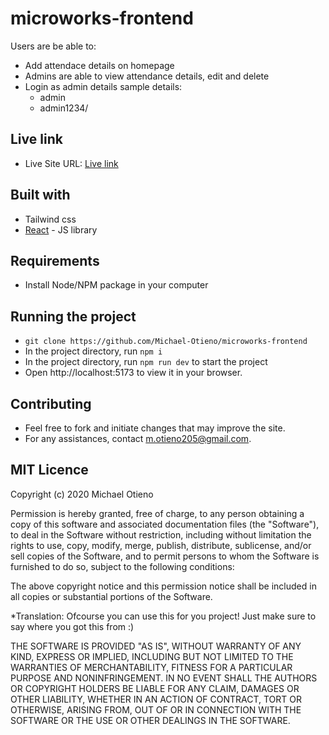 # microworks-frontend

Users are be able to:

- Add attendace details on homepage
- Admins are able to view attendance details, edit and delete
- Login as admin details sample details: 
    - admin
    - admin1234/


## Live link

- Live Site URL: [Live link](https://microworks-frontend.vercel.app/home)

## Built with

- Tailwind css
- [React](https://reactjs.org/) - JS library

## Requirements
- Install Node/NPM package in your computer

## Running the project

- `git clone https://github.com/Michael-Otieno/microworks-frontend`
- In the project directory, run `npm i`
- In the project directory, run `npm run dev` to start the project
- Open http://localhost:5173 to view it in your browser.


## Contributing
- Feel free to fork and initiate changes that may improve the site.
- For any assistances, contact m.otieno205@gmail.com.



## MIT Licence
Copyright (c) 2020 Michael Otieno

Permission is hereby granted, free of charge, to any person obtaining a copy of this software and associated documentation files (the "Software"), to deal in the Software without restriction, including without limitation the rights to use, copy, modify, merge, publish, distribute, sublicense, and/or sell copies of the Software, and to permit persons to whom the Software is furnished to do so, subject to the following conditions:

The above copyright notice and this permission notice shall be included in all copies or substantial portions of the Software.

*Translation: Ofcourse you can use this for you project! Just make sure to say where you got this from :)

THE SOFTWARE IS PROVIDED "AS IS", WITHOUT WARRANTY OF ANY KIND, EXPRESS OR IMPLIED, INCLUDING BUT NOT LIMITED TO THE WARRANTIES OF MERCHANTABILITY, FITNESS FOR A PARTICULAR PURPOSE AND NONINFRINGEMENT. IN NO EVENT SHALL THE AUTHORS OR COPYRIGHT HOLDERS BE LIABLE FOR ANY CLAIM, DAMAGES OR OTHER LIABILITY, WHETHER IN AN ACTION OF CONTRACT, TORT OR OTHERWISE, ARISING FROM, OUT OF OR IN CONNECTION WITH THE SOFTWARE OR THE USE OR OTHER DEALINGS IN THE SOFTWARE.

